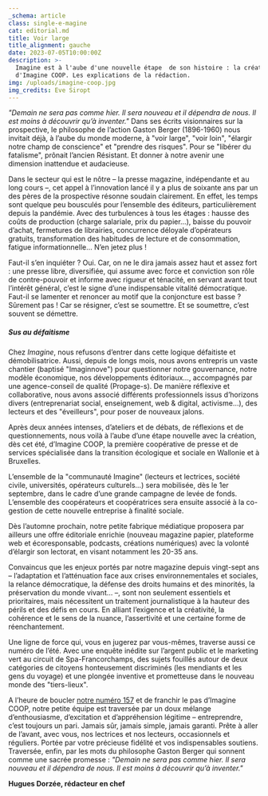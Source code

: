 ```yaml
---
_schema: article
class: single-e-magine
cat: editorial.md
title: Voir large
title_alignment: gauche
date: 2023-07-05T10:00:00Z
description: >-
  Imagine est à l'aube d'une nouvelle étape  de son histoire : la création
  d'Imagine COOP. Les explications de la rédaction. 
img: /uploads/imagine-coop.jpg
img_credits: Eve Siropt
---
```

*"Demain ne sera pas comme hier. Il sera nouveau et il dépendra de nous. Il est moins à découvrir qu’à inventer."* Dans ses écrits visionnaires sur la prospective, le philosophe de l’action Gaston Berger (1896-1960) nous invitait déjà, à l’aube du monde moderne, à "voir large", "voir loin", "élargir notre champ de conscience" et "prendre des risques". Pour se "libérer du fatalisme", prônait l’ancien Résistant. Et donner à notre avenir une dimension inattendue et audacieuse.

Dans le secteur qui est le nôtre – la presse magazine, indépendante et au long cours –, cet appel à l’innovation lancé il y a plus de soixante ans par un des pères de la prospective résonne soudain clairement. En effet, les temps sont quelque peu bousculés pour l’ensemble des éditeurs, particulièrement depuis la pandémie. Avec des turbulences à tous les étages : hausse des coûts de production (charge salariale, prix du papier…), baisse du pouvoir d’achat, fermetures de librairies, concurrence déloyale d’opérateurs gratuits, transformation des habitudes de lecture et de consommation, fatigue informationnelle… N’en jetez plus !

Faut-il s’en inquiéter ? Oui. Car, on ne le dira jamais assez haut et assez fort : une presse libre, diversifiée, qui assume avec force et conviction son rôle de contre-pouvoir et informe avec rigueur et ténacité, en servant avant tout l’intérêt général, c’est le signe d’une indispensable vitalité démocratique. Faut-il se lamenter et renoncer au motif que la conjoncture est basse ? Sûrement pas ! Car se résigner, c’est se soumettre. Et se soumettre, c’est souvent se démettre.

##### Sus au défaitisme

Chez *Imagine*, nous refusons d’entrer dans cette logique défaitiste et démobilisatrice. Aussi, depuis de longs mois, nous avons entrepris un vaste chantier (baptisé "Imaginnove") pour questionner notre gouvernance, notre modèle économique, nos développements éditoriaux…, accompagnés par une agence-conseil de qualité (Propage-s). De manière réflexive et collaborative, nous avons associé différents professionnels issus d’horizons divers (entreprenariat social, enseignement, web & digital, activisme…), des lecteurs et des "éveilleurs", pour poser de nouveaux jalons.

Après deux années intenses, d’ateliers et de débats, de réflexions et de questionnements, nous voilà à l’aube d’une étape nouvelle avec la création, dès cet été, d’Imagine COOP, la première coopérative de presse et de services spécialisée dans la transition écologique et sociale en Wallonie et à Bruxelles.

L’ensemble de la "communauté Imagine" (lecteurs et lectrices, société civile, universités, opérateurs culturels…) sera mobilisée, dès le 1er septembre, dans le cadre d’une grande campagne de levée de fonds. L’ensemble des coopérateurs et coopératrices sera ensuite associé à la co-gestion de cette nouvelle entreprise à finalité sociale.

Dès l’automne prochain, notre petite fabrique médiatique proposera par ailleurs une offre éditoriale enrichie (nouveau magazine papier, plateforme web et écoresponsable, podcasts, créations numériques) avec la volonté d’élargir son lectorat, en visant notamment les 20-35 ans.

Convaincus que les enjeux portés par notre magazine depuis vingt-sept ans – l’adaptation et l’atténuation face aux crises environnementales et sociales, la relance démocratique, la défense des droits humains et des minorités, la préservation du monde vivant… –, sont non seulement essentiels et prioritaires, mais nécessitent un traitement journalistique à la hauteur des périls et des défis en cours. En alliant l’exigence et la créativité, la cohérence et le sens de la nuance, l’assertivité et une certaine forme de réenchantement.

Une ligne de force qui, vous en jugerez par vous-mêmes, traverse aussi ce numéro de l’été. Avec une enquête inédite sur l’argent public et le marketing vert au circuit de Spa-Francorchamps, des sujets fouillés autour de deux catégories de citoyens honteusement discriminés (les mendiants et les gens du voyage) et une plongée inventive et prometteuse dans le nouveau monde des "tiers-lieux".

A l’heure de boucler <a target="_blank" rel="noopener" href="https://kiosque.imagine-magazine.com/">notre numéro 157</a> et de franchir le pas d’Imagine COOP, notre petite équipe est traversée par un doux mélange d’enthousiasme, d’excitation et d’appréhension légitime – entreprendre, c’est toujours un pari. Jamais sûr, jamais simple, jamais garanti. Prête à aller de l’avant, avec vous, nos lectrices et nos lecteurs, occasionnels et réguliers. Portée par votre précieuse fidélité et vos indispensables soutiens. Traversée, enfin, par les mots du philosophe Gaston Berger qui sonnent comme une sacrée promesse : *"Demain ne sera pas comme hier. Il sera nouveau et il dépendra de nous. Il est moins à découvrir qu’à inventer."*

**Hugues Dorzée, rédacteur en chef**